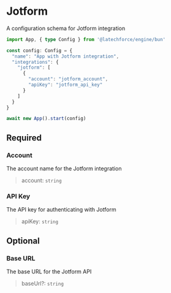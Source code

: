 # Jotform

A configuration schema for Jotform integration

```ts
import App, { type Config } from '@latechforce/engine/bun'

const config: Config = {
  "name": "App with Jotform integration",
  "integrations": {
    "jotform": [
      {
        "account": "jotform_account",
        "apiKey": "jotform_api_key"
      }
    ]
  }
}

await new App().start(config)
```
## Required

### Account

The account name for the Jotform integration
>account: `string`

### API Key

The API key for authenticating with Jotform
>apiKey: `string`

## Optional

### Base URL

The base URL for the Jotform API
>baseUrl?: `string`

